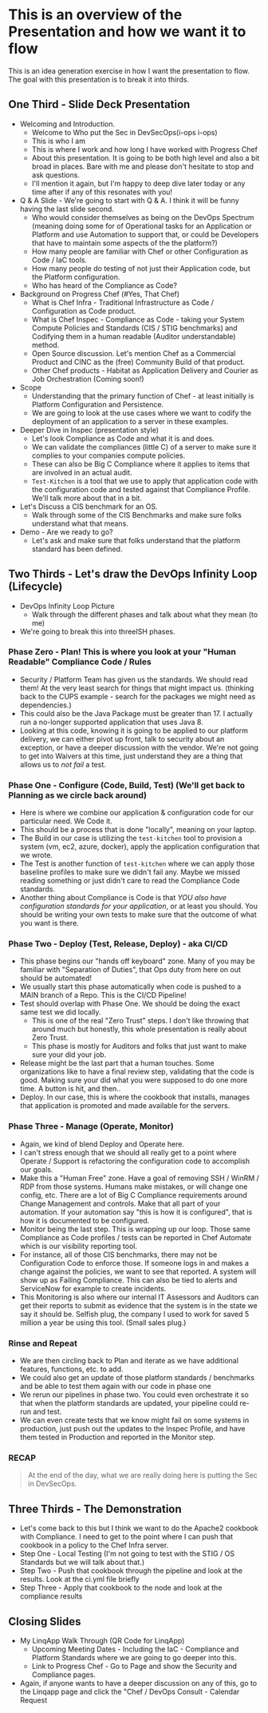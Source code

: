 # This is an overview of the Presentation and how we want it to flow

This is an idea generation exercise in how I want the presentation to flow. The goal with this presentation is to break it into thirds.

## One Third - Slide Deck Presentation

* Welcoming and Introduction.
  * Welcome to Who put the Sec in DevSecOps(i-ops i-ops)
  * This is who I am
  * This is where I work and how long I have worked with Progress Chef
  * About this presentation. It is going to be both high level and also a bit broad in places. Bare with me and please don't hesitate to stop and ask questions.
  * I'll mention it again, but I'm happy to deep dive later today or any time after if any of this resonates with you!
* Q & A Slide - We're going to start with Q & A. I think it will be funny having the last slide second.
  * Who would consider themselves as being on the DevOps Spectrum (meaning doing some for of Operational tasks for an Application or Platform and use Automation to support that, or could be Developers that have to maintain some aspects of the the platform?)
  * How many people are familiar with Chef or other Configuration as Code / IaC tools.
  * How many people do testing of not just their Application code, but the Platform configuration.
  * Who has heard of the Compliance as Code?
* Background on Progress Chef (#Yes, That Chef)
  * What is Chef Infra - Traditional Infrastructure as Code / Configuration as Code product.
  * What is Chef Inspec - Compliance as Code - taking your System Compute Policies and Standards (CIS / STIG benchmarks) and Codifying them in a human readable (Auditor understandable) method.
  * Open Source discussion. Let's mention Chef as a Commercial Product and CINC as the (free) Community Build of that product.
  * Other Chef products - Habitat as Application Delivery and Courier as Job Orchestration (Coming soon!)
* Scope
  * Understanding that the primary function of Chef - at least initially is Platform Configuration and Persistence.
  * We are going to look at the use cases where we want to codify the deployment of an application to a server in these examples.
* Deeper Dive in Inspec (presentation style)
  * Let's look Compliance as Code and what it is and does.
  * We can validate the compliances (little C) of a server to make sure it complies to your companies compute policies.
  * These can also be Big C Compliance where it applies to items that are involved in an actual audit.
  * `Test-Kitchen` is a tool that we use to apply that application code with the configuration code and tested against that Compliance Profile. We'll talk more about that in a bit.
* Let's Discuss a CIS benchmark for an OS.
  * Walk through some of the CIS Benchmarks and make sure folks understand what that means.
* Demo - Are we ready to go?
  * Let's ask and make sure that folks understand that the platform standard has been defined.

## Two Thirds - Let's draw the DevOps Infinity Loop (Lifecycle)

* DevOps Infinity Loop Picture
  * Walk through the different phases and talk about what they mean (to me)
* We're going to break this into threeISH phases.

### Phase Zero - Plan! This is where you look at your "Human Readable" Compliance Code / Rules

* Security / Platform Team has given us the standards. We should read them! At the very least search for things that might impact us. (thinking back to the CUPS example - search for the packages we might need as dependencies.)
* This could also be the Java Package must be greater than  17. I actually run a no-longer supported application that uses Java 8.
* Looking at this code, knowing it is going to be applied to our platform delivery, we can either pivot up front, talk to security about an exception, or have a deeper discussion with the vendor. We're not going to get into Waivers at this time, just understand they are a thing that allows us to *not fail* a test.

### Phase One - Configure (Code, Build, Test) (We'll get back to Planning as we circle back around)

* Here is where we combine our application & configuration code for our particular need. We Code it.
* This should be a process that is done "locally", meaning on your laptop.
* The Build in our case is utilizing the `test-kitchen` tool to provision a system (vm, ec2, azure, docker), apply the application configuration that we wrote.
* The Test is another function of `test-kitchen` where we can apply those baseline profiles to make sure we didn't fail any. Maybe we missed reading something or just didn't care to read the Compliance Code standards.
* Another thing about Compliance is Code is that *YOU also have configuration standards for your application*, or at least you should. You should be writing your own tests to make sure that the outcome of what you want is there.
  
### Phase Two - Deploy (Test, Release, Deploy) - aka CI/CD

* This phase begins our "hands off keyboard" zone. Many of you may be familiar with "Separation of Duties", that Ops duty from here on out should be automated!
* We usually start this phase automatically when code is pushed to a MAIN branch of a Repo. This is the CI/CD Pipeline!
* Test should overlap with Phase One. We should be doing the exact same test we did locally.
  * This is one of the real "Zero Trust" steps. I don't like throwing that around much but honestly, this whole presentation is really about Zero Trust.
  * This phase is mostly for Auditors and folks that just want to make sure your did your job.
* Release might be the last part that a human touches. Some organizations like to have a final review step, validating that the code is good. Making sure your did what you were supposed to do one more time. A button is hit, and then..
* Deploy. In our case, this is where the cookbook that installs, manages that application is promoted and made available for the servers.

### Phase Three - Manage (Operate, Monitor)

* Again, we kind of blend Deploy and Operate here.
* I can't stress enough that we should all really get to a point where Operate / Support is refactoring the configuration code to accomplish our goals.
* Make this a "Human Free" zone. Have a goal of removing SSH / WinRM / RDP from those systems. Humans make mistakes, or will change one config, etc. There are a lot of Big C Compliance requirements around Change Management and controls. Make that all part of your automation. If your automation say "this is how it is configured", that is how it is documented to be configured.
* Monitor being the last step. This is wrapping up our loop. Those same Compliance as Code profiles / tests can be reported in Chef Automate which is our visibility reporting tool.
* For instance, all of those CIS benchmarks, there may not be Configuration Code to enforce those. If someone logs in and makes a change against the policies, we want to see that reported. A system will show up as Failing Compliance. This can also be tied to alerts and ServiceNow for example to create incidents.
* This Monitoring is also where our internal IT Assessors and Auditors can get their reports to submit as evidence that the system is in the state we say it should be. Selfish plug, the company I used to work for saved 5 million a year be using this tool. (Small sales plug.)

### Rinse and Repeat

* We are then circling back to Plan and iterate as we have additional features, functions, etc. to add.
* We could also get an update of those platform standards / benchmarks and be able to test them again with our code in phase one
* We rerun our pipelines in phase two. You could even orchestrate it so that when the platform standards are updated, your pipeline could re-run and test.
* We can even create tests that we know might fail on some systems in production, just push out the updates to the Inspec Profile, and have them tested in Production and reported in the Monitor step.

### RECAP

> At the end of the day, what we are really doing here is putting the Sec in DevSecOps.

## Three Thirds - The Demonstration

* Let's come back to this but I think we want to do the Apache2 cookbook with Compliance. I need to get to the point where I can push that cookbook in a policy to the Chef Infra server.
* Step One - Local Testing (I'm not going to test with the STIG / OS Standards but we will talk about that.)
* Step Two - Push that cookbook through the pipeline and look at the results. Look at the ci.yml file briefly
* Step Three - Apply that cookbook to the node and look at the compliance results

## Closing Slides

* My LinqApp Walk Through (QR Code for LinqApp)
  * Upcoming Meeting Dates - Including the IaC - Compliance and Platform Standards where we are going to go deeper into this. 
  * Link to Progress Chef - Go to Page and show the Security and Compliance pages.
* Again, if anyone wants to have a deeper discussion on any of this, go to the Linqapp page and click the "Chef / DevOps Consult - Calendar Request